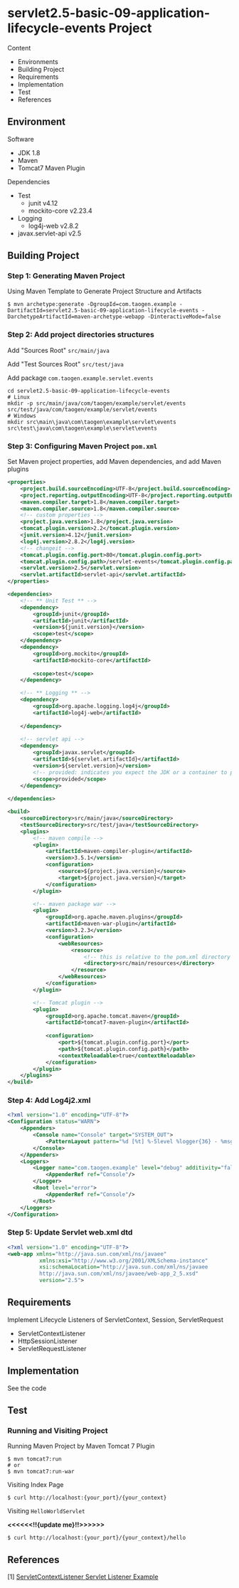 # servlet2.5-basic-09-application-lifecycle-events Project

Content

- Environments
- Building Project
- Requirements
- Implementation
- Test
- References

## Environment

Software

- JDK 1.8
- Maven
- Tomcat7 Maven Plugin

Dependencies

- Test
  - junit v4.12
  - mockito-core v2.23.4
- Logging
  - log4j-web v2.8.2
- javax.servlet-api v2.5



## Building Project

### Step 1: Generating Maven Project

Using Maven Template to Generate Project Structure and Artifacts

```shell
$ mvn archetype:generate -DgroupId=com.taogen.example -DartifactId=servlet2.5-basic-09-application-lifecycle-events -DarchetypeArtifactId=maven-archetype-webapp -DinteractiveMode=false
```

### Step 2: Add project directories structures  

Add "Sources Root" `src/main/java`

Add "Test Sources Root" `src/test/java`

Add package `com.taogen.example.servlet.events`

```shell
cd servlet2.5-basic-09-application-lifecycle-events
# Linux
mkdir -p src/main/java/com/taogen/example/servlet/events src/test/java/com/taogen/example/servlet/events
# Windows
mkdir src\main\java\com\taogen\example\servlet\events src\test\java\com\taogen\example\servlet\events
```

### Step 3: Configuring Maven Project `pom.xml`

Set Maven project properties, add Maven dependencies, and add Maven plugins

```xml
<properties>
    <project.build.sourceEncoding>UTF-8</project.build.sourceEncoding>
    <project.reporting.outputEncoding>UTF-8</project.reporting.outputEncoding>
    <maven.compiler.target>1.8</maven.compiler.target>
    <maven.compiler.source>1.8</maven.compiler.source>
    <!-- custom properties -->
    <project.java.version>1.8</project.java.version>
    <tomcat.plugin.version>2.2</tomcat.plugin.version>
    <junit.version>4.12</junit.version>
    <log4j.version>2.8.2</log4j.version>
    <!-- changeit -->
    <tomcat.plugin.config.port>80</tomcat.plugin.config.port>
    <tomcat.plugin.config.path>/servlet-events</tomcat.plugin.config.path>
    <servlet.version>2.5</servlet.version>
    <servlet.artifactId>servlet-api</servlet.artifactId>
</properties>

<dependencies>
    <!-- ** Unit Test ** -->
    <dependency>
        <groupId>junit</groupId>
        <artifactId>junit</artifactId>
        <version>${junit.version}</version>
        <scope>test</scope>
    </dependency>
    <dependency>
        <groupId>org.mockito</groupId>
        <artifactId>mockito-core</artifactId>
        
        <scope>test</scope>
    </dependency>

    <!-- ** Logging ** -->
    <dependency>
        <groupId>org.apache.logging.log4j</groupId>
        <artifactId>log4j-web</artifactId>
        
    </dependency>
    
    <!-- servlet api -->
    <dependency>
        <groupId>javax.servlet</groupId>
        <artifactId>${servlet.artifactId}</artifactId>
        <version>${servlet.version}</version>
        <!-- provided: indicates you expect the JDK or a container to provide the dependency at runtime. set the dependency on the Servlet API and related Java EE APIs to scope provided because the web container provides those classes. -->
        <scope>provided</scope>
    </dependency>
    
</dependencies>

<build>
    <sourceDirectory>src/main/java</sourceDirectory>
    <testSourceDirectory>src/test/java</testSourceDirectory>
    <plugins>
        <!-- maven compile -->
        <plugin>
            <artifactId>maven-compiler-plugin</artifactId>
            <version>3.5.1</version>
            <configuration>
                <source>${project.java.version}</source>
                <target>${project.java.version}</target>
            </configuration>
        </plugin>

        <!-- maven package war -->
        <plugin>
            <groupId>org.apache.maven.plugins</groupId>
            <artifactId>maven-war-plugin</artifactId>
            <version>3.2.3</version>
            <configuration>
                <webResources>
                    <resource>
                        <!-- this is relative to the pom.xml directory -->
                        <directory>src/main/resources</directory>
                    </resource>
                </webResources>
            </configuration>
        </plugin>

        <!-- Tomcat plugin -->
        <plugin>
            <groupId>org.apache.tomcat.maven</groupId>
            <artifactId>tomcat7-maven-plugin</artifactId>
            
            <configuration>
                <port>${tomcat.plugin.config.port}</port>
                <path>${tomcat.plugin.config.path}</path>
                <contextReloadable>true</contextReloadable>
            </configuration>
        </plugin>
    </plugins>
</build>
```

### Step 4: Add Log4j2.xml

```xml
<?xml version="1.0" encoding="UTF-8"?>
<Configuration status="WARN">
    <Appenders>
        <Console name="Console" target="SYSTEM_OUT">
            <PatternLayout pattern="%d [%t] %-5level %logger{36} - %msg%n"/>
        </Console>
    </Appenders>
    <Loggers>
        <Logger name="com.taogen.example" level="debug" additivity="false">
            <AppenderRef ref="Console"/>
        </Logger>
        <Root level="error">
            <AppenderRef ref="Console"/>
        </Root>
    </Loggers>
</Configuration>
```

### Step 5: Update Servlet web.xml dtd

```xml
<?xml version="1.0" encoding="UTF-8"?>
<web-app xmlns="http://java.sun.com/xml/ns/javaee"
	      xmlns:xsi="http://www.w3.org/2001/XMLSchema-instance"
	      xsi:schemaLocation="http://java.sun.com/xml/ns/javaee 
	      http://java.sun.com/xml/ns/javaee/web-app_2_5.xsd"
	      version="2.5">
```



## Requirements

Implement Lifecycle Listeners of ServletContext, Session, ServletRequest

- ServletContextListener
- HttpSessionListener
- ServletRequestListener



## Implementation

See the code



## Test

### Running and Visiting Project

Running Maven Project by Maven Tomcat 7 Plugin

```shell
$ mvn tomcat7:run
# or
$ mvn tomcat7:run-war
```

Visiting Index Page

```shell
$ curl http://localhost:{your_port}/{your_context}
```

Visiting `HelloWorldServlet`  

**<<<<<<!!{update me}!!>>>>>>**

```shell
$ curl http://localhost:{your_port}/{your_context}/hello
```



## References

[1] [ServletContextListener Servlet Listener Example](https://www.journaldev.com/1945/servletcontextlistener-servlet-listener-example)